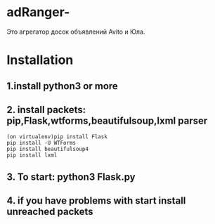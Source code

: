 # adRanger-
Это агрегатор досок объявлений Avito и Юла.
# Installation
## 1.install python3 or more
## 2. install packets: pip,Flask,wtforms,beautifulsoup,lxml parser
    (on virtualenv)pip install Flask
    pip install -U WTForms
    pip install beautifulsoup4
    pip install lxml
## 3. To start: python3 Flask.py
## 4. if you have problems with start install unreached packets

